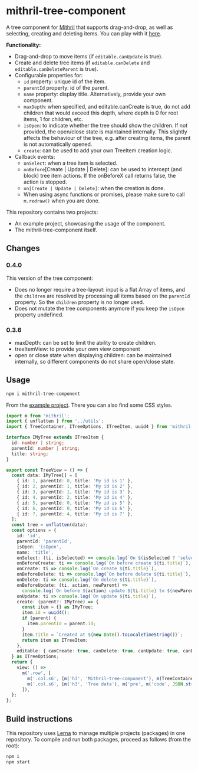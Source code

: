 # mithril-tree-component

A tree component for [Mithril](https://mithril.js.org) that supports drag-and-drop, as well as selecting, creating and deleting items. You can play with it [here](https://erikvullings.github.io/mithril-tree-component/#!/).

**Functionality:**

- Drag-and-drop to move items (if `editable.canUpdate` is true).
- Create and delete tree items (if `editable.canDelete` and `editable.canDeleteParent` is true).
- Configurable properties for:
  - `id` property: unique id of the item.
  - `parentId` property: id of the parent.
  - `name` property: display title. Alternatively, provide your own component.
  - `maxDepth`: when specified, and editable.canCreate is true, do not add children that would exceed this depth, where depth is 0 for root items, 1 for children, etc.
  - `isOpen`: to indicate whether the tree should show the children. If not provided, the open/close state is maintained internally. This slightly affects the behaviour of the tree, e.g. after creating items, the parent is not automatically opened.
  - `create`: can be used to add your own TreeItem creation logic.
- Callback events:
  - `onSelect`: when a tree item is selected.
  - `onBefore`[Create | Update | Delete]: can be used to intercept (and block) tree item actions. If the onBeforeX call returns false, the action is stopped.
  - `on[Create | Update | Delete]`: when the creation is done.
  - When using async functions or promises, please make sure to call `m.redraw()` when you are done.

This repository contains two projects:

- An example project, showcasing the usage of the component.
- The mithril-tree-component itself.

## Changes

### 0.4.0

This version of the tree component:

- Does no longer require a tree-layout: input is a flat Array of items, and the `children` are resolved by processing all items based on the `parentId` property. So the `children` property is no longer used.
- Does not mutate the tree components anymore if you keep the `isOpen` property undefined.

### 0.3.6

- maxDepth: can be set to limit the ability to create children.
- treeItemView: to provide your own view component
- open or close state when displaying children: can be maintained internally, so different components do not share open/close state.

## Usage

```bash
npm i mithril-tree-component
```

From the [example project](../example). There you can also find some CSS styles.

```ts
import m from 'mithril';
import { unflatten } from '../utils';
import { TreeContainer, ITreeOptions, ITreeItem, uuid4 } from 'mithril-tree-component';

interface IMyTree extends ITreeItem {
  id: number | string;
  parentId: number | string;
  title: string;
}

export const TreeView = () => {
  const data: IMyTree[] = [
    { id: 1, parentId: 0, title: 'My id is 1' },
    { id: 2, parentId: 1, title: 'My id is 2' },
    { id: 3, parentId: 1, title: 'My id is 3' },
    { id: 4, parentId: 2, title: 'My id is 4' },
    { id: 5, parentId: 0, title: 'My id is 5' },
    { id: 6, parentId: 0, title: 'My id is 6' },
    { id: 7, parentId: 4, title: 'My id is 7' },
  ];
  const tree = unflatten(data);
  const options = {
    id: 'id',
    parentId: 'parentId',
    isOpen: 'isOpen',
    name: 'title',
    onSelect: (ti, isSelected) => console.log(`On ${isSelected ? 'select' : 'unselect'}: ${ti.title}`),
    onBeforeCreate: ti => console.log(`On before create ${ti.title}`),
    onCreate: ti => console.log(`On create ${ti.title}`),
    onBeforeDelete: ti => console.log(`On before delete ${ti.title}`),
    onDelete: ti => console.log(`On delete ${ti.title}`),
    onBeforeUpdate: (ti, action, newParent) =>
      console.log(`On before ${action} update ${ti.title} to ${newParent ? newParent.title : ''}.`),
    onUpdate: ti => console.log(`On update ${ti.title}`),
    create: (parent?: IMyTree) => {
      const item = {} as IMyTree;
      item.id = uuid4();
      if (parent) {
        item.parentId = parent.id;
      }
      item.title = `Created at ${new Date().toLocaleTimeString()}`;
      return item as ITreeItem;
    },
    editable: { canCreate: true, canDelete: true, canUpdate: true, canDeleteParent: false },
  } as ITreeOptions;
  return {
    view: () =>
      m('.row', [
        m('.col.s6', [m('h3', 'Mithril-tree-component'), m(TreeContainer, { tree, options })]),
        m('.col.s6', [m('h3', 'Tree data'), m('pre', m('code', JSON.stringify(tree, null, 2)))]),
      ]),
  };
};
```

## Build instructions

This repository uses [Lerna](https://lernajs.io) to manage multiple projects (packages) in one repository. To compile and run both packages, proceed as follows (from the root):

```bash
npm i
npm start
```
